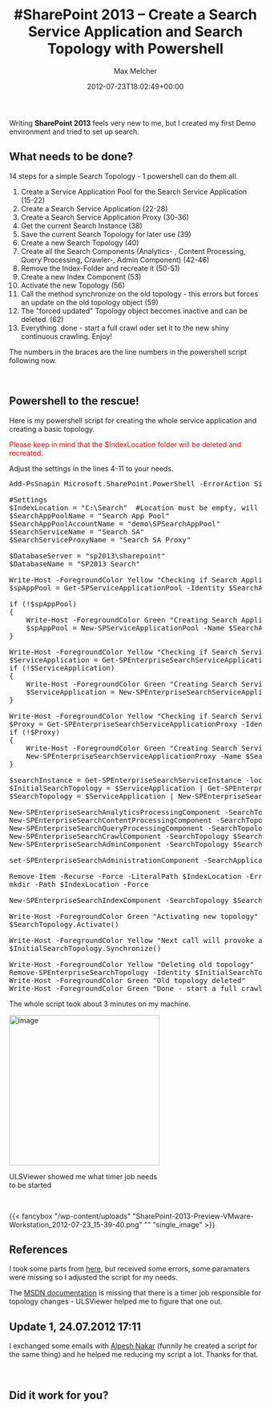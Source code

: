 ﻿---
title: '#SharePoint 2013 – Create a Search Service Application and Search Topology with Powershell'
author: Max Melcher
aliases:
   - "/post/2012-07-23-sharepoint-2013-create-a-search-service-application-and-topology-with-powershell/"
2012: "07"
type: post
date: 2012-07-23T18:02:49+00:00
url: /2012/07/sharepoint-2013-create-a-search-service-application-and-topology-with-powershell/
aktt_notify_twitter:
  - 'no'
aktt_tweeted:
  - "1"
yourls_shorturl:
  - http://melcher.it/s/c
categories:
  - ITPro
  - SharePoint 2013

---
Writing **SharePoint 2013** feels very new to me, but I created my first Demo environment and tried to set up search.

## What needs to be done?

14 steps for a simple Search Topology - 1 powershell can do them all.

  1. Create a Service Application Pool for the Search Service Application (15-22)
  2. Create a Search Service Application (22-28)
  3. Create a Search Service Application Proxy (30-36)
  4. Get the current Search Instance (38)
  5. Save the current Search Topology for later use (39)
  6. Create a new Search Topology (40)
  7. Create all the Search Components (Analytics- , Content Processing, Query Processing, Crawler-, Admin Component) (42-46)
  8. Remove the Index-Folder and recreate it (50-51)
  9. Create a new Index Component (53)
 10. Activate the new Topology (56)
 11. Call the method synchronize on the old topology - this errors but forces an update on the old topology object (59)
 12. The "forced updated" Topology object becomes inactive and can be deleted. (62)
 13. Everything  done - start a full crawl oder set it to the new shiny continuous crawling. Enjoy!

The numbers in the braces are the line numbers in the powershell script following now.

&nbsp;

## Powershell to the rescue!

Here is my powershell script for creating the whole service application and creating a basic topology.

<span style="color: #ff0000;">Please keep in mind that the $IndexLocation folder will be deleted and recreated.</span>

Adjust the settings in the lines 4-11 to your needs.

<pre lang="powershell" line="1">Add-PsSnapin Microsoft.SharePoint.PowerShell -ErrorAction SilentlyContinue

#Settings
$IndexLocation = "C:\Search"  #Location must be empty, will be deleted during the process!
$SearchAppPoolName = "Search App Pool"
$SearchAppPoolAccountName = "demo\SPSearchAppPool"
$SearchServiceName = "Search SA"
$SearchServiceProxyName = "Search SA Proxy"

$DatabaseServer = "sp2013\sharepoint"
$DatabaseName = "SP2013 Search"

Write-Host -ForegroundColor Yellow "Checking if Search Application Pool exists"
$spAppPool = Get-SPServiceApplicationPool -Identity $SearchAppPoolName -ErrorAction SilentlyContinue

if (!$spAppPool)
{
    Write-Host -ForegroundColor Green "Creating Search Application Pool"
    $spAppPool = New-SPServiceApplicationPool -Name $SearchAppPoolName -Account $SearchAppPoolAccountName -Verbose
}

Write-Host -ForegroundColor Yellow "Checking if Search Service Application exists"
$ServiceApplication = Get-SPEnterpriseSearchServiceApplication -Identity $SearchServiceName -ErrorAction SilentlyContinue
if (!$ServiceApplication)
{
    Write-Host -ForegroundColor Green "Creating Search Service Application"
    $ServiceApplication = New-SPEnterpriseSearchServiceApplication -Name $SearchServiceName -ApplicationPool $spAppPool.Name -DatabaseServer  $DatabaseServer -DatabaseName $DatabaseName
}

Write-Host -ForegroundColor Yellow "Checking if Search Service Application Proxy exists"
$Proxy = Get-SPEnterpriseSearchServiceApplicationProxy -Identity $SearchServiceProxyName -ErrorAction SilentlyContinue
if (!$Proxy)
{
    Write-Host -ForegroundColor Green "Creating Search Service Application Proxy"
    New-SPEnterpriseSearchServiceApplicationProxy -Name $SearchServiceProxyName -SearchApplication $SearchServiceName
}

$searchInstance = Get-SPEnterpriseSearchServiceInstance -local 
$InitialSearchTopology = $ServiceApplication | Get-SPEnterpriseSearchTopology -Active 
$SearchTopology = $ServiceApplication | New-SPEnterpriseSearchTopology

New-SPEnterpriseSearchAnalyticsProcessingComponent -SearchTopology $SearchTopology -SearchServiceInstance $searchInstance
New-SPEnterpriseSearchContentProcessingComponent -SearchTopology $SearchTopology -SearchServiceInstance $searchInstance
New-SPEnterpriseSearchQueryProcessingComponent -SearchTopology $SearchTopology -SearchServiceInstance $searchInstance
New-SPEnterpriseSearchCrawlComponent -SearchTopology $SearchTopology -SearchServiceInstance $searchInstance 
New-SPEnterpriseSearchAdminComponent -SearchTopology $SearchTopology -SearchServiceInstance $searchInstance

set-SPEnterpriseSearchAdministrationComponent -SearchApplication $ServiceApplication -SearchServiceInstance  $searchInstance

Remove-Item -Recurse -Force -LiteralPath $IndexLocation -ErrorAction SilentlyContinue
mkdir -Path $IndexLocation -Force 

New-SPEnterpriseSearchIndexComponent -SearchTopology $SearchTopology -SearchServiceInstance $searchInstance -RootDirectory $IndexLocation 

Write-Host -ForegroundColor Green "Activating new topology"
$SearchTopology.Activate()

Write-Host -ForegroundColor Yellow "Next call will provoke an error but after that the old topology can be deleted - just ignore it!"
$InitialSearchTopology.Synchronize()

Write-Host -ForegroundColor Yellow "Deleting old topology"
Remove-SPEnterpriseSearchTopology -Identity $InitialSearchTopology -Confirm:$false
Write-Host -ForegroundColor Green "Old topology deleted"
Write-Host -ForegroundColor Green "Done - start a full crawl and you are good to go (search)."
</pre>

The whole script took about 3 minutes on my machine.

<div style="width: 310px" class="wp-caption alignnone">
  <a class="thickbox" href="http://melcher.it/wp-content/uploads/image.png" rel="lightbox"><img style="background-image: none; padding-left: 0px; padding-right: 0px; display: inline; padding-top: 0px; border-width: 0px;" title="image" src="http://melcher.it/wp-content/uploads/image_thumb.png" alt="image" width="300" border="0" /></a>
  
  <p class="wp-caption-text">
    ULSViewer showed me what timer job needs to be started
  </p>
</div>

&nbsp;

{{< fancybox "/wp-content/uploads" "SharePoint-2013-Preview-VMware-Workstation_2012-07-23_15-39-40.png" "" "single_image" >}}

## References

I took some parts from <a href="http://sharepoint-tutorial.net/post/2012/07/22/sharepoint-2013-search-powershell.aspx" target="_blank">here</a>, but received some errors, some paramaters were missing so I adjusted the script for my needs.

The <a href="http://technet.microsoft.com/en-us/library/jj219705%28v=office.15%29" target="_blank">MSDN documentation</a> is missing that there is a timer job responsible for topology changes - ULSViewer helped me to figure that one out.

## Update 1, 24.07.2012 17:11

I exchanged some emails with <a href="http://alpesh.nakars.com/blog/" target="_blank">Alpesh Nakar</a> (funnily he created a script for the same thing) and he helped me reducing my script a lot. Thanks for that.

&nbsp;

## Did it work for you?
